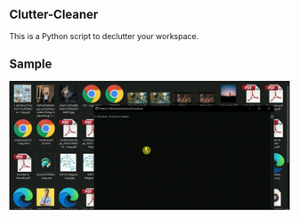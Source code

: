 ## Clutter-Cleaner

This is a Python script to declutter your workspace.

## Sample

![](sample.gif)